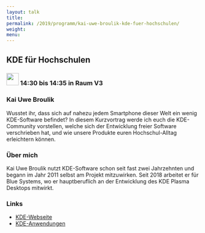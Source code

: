 ```yaml
---
layout: talk
title:
permalink: /2019/programm/kai-uwe-broulik-kde-fuer-hochschulen/
weight:
menu:
---
```

## KDE für Hochschulen

### <img height = "32" src="../../../images/lightning.svg"> 14:30 bis 14:35 in Raum V3

### Kai Uwe Broulik

Wusstet ihr, dass sich auf nahezu jedem Smartphone dieser Welt ein wenig KDE-Software befindet? In diesem Kurzvortrag werde ich euch die KDE-Community vorstellen, welche sich der Entwicklung freier Software verschrieben hat, und wie unsere Produkte euren Hochschul-Alltag erleichtern können.

### Über mich

Kai Uwe Broulik nutzt KDE-Software schon seit fast zwei Jahrzehnten und begann im Jahr 2011 selbst am Projekt mitzuwirken. Seit 2018 arbeitet er für Blue Systems, wo er hauptberuflich an der Entwicklung des KDE Plasma Desktops mitwirkt.

### Links

- <a href="https://kde.org/" target="_blank">KDE-Webseite</a>
- <a href="https://kde.org/applications/" target="_blank">KDE-Anwendungen</a>